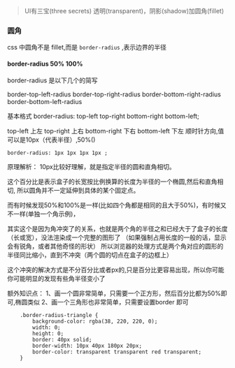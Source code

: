 >UI有三宝(three secrets)  透明(transparent)，阴影(shadow)加圆角(fillet)

### 圆角

css 中圆角不是 fillet,而是 `border-radius` ,表示边界的半径

#### border-radius 50% 100%

border-radius 是以下几个的简写

border-top-left-radius
border-top-right-radius
border-bottom-right-radius
border-bottom-left-radius


基本格式
border-radius: top-left  top-right bottom-right bottom-left;

top-left 上左
top-right 上右
bottom-right 下右
bottom-left 下左
顺时针方向,值可以是10px（代表半径）,50%()

```
border-radius: 1px 1px 1px 1px ;
```

原理解析：
10px比较好理解，就是指定半径的圆和直角相切。

这个百分比是表示盒子的长宽按比例换算的长度为半径的一个椭圆,然后和直角相切,
所以圆角并不一定延伸到具体的某个固定点。

而有时候发现50%和100%是一样(比如四个角都是相同的且大于50%)，有时候又不一样(单独一个角示例)，

其实这个是因为角冲突了的关系，也就是两个角的半径之和已经大于了盒子的长度（长或宽），没法渲染成一个完整的图形了
（如果强制占用长度的一般的话，显示会有锐角，或者其他奇怪的形状）
所以浏览器的处理方式是两个角对应的圆形的半径同比缩小，直到不冲突（两个圆的切点在盒子的边框上）

这个冲突的解决方式是不分百分比或者px的,只是百分比更容易出现，所以你可能你可能明显的发现有些角半径变小了


额外知识点：
1、画一个圆非常简单，只需要一个正方形，然后百分比都为50%即可,椭圆类似
2、画一个三角形也非常简单，只需要设置border 即可
```
    .border-radius-triangle {
        background-color: rgba(38, 220, 220, 0);
        width: 0;
        height: 0;
        border: 40px solid;
        border-width: 10px 40px 180px 20px;
        border-color: transparent transparent red transparent;
    }
```

